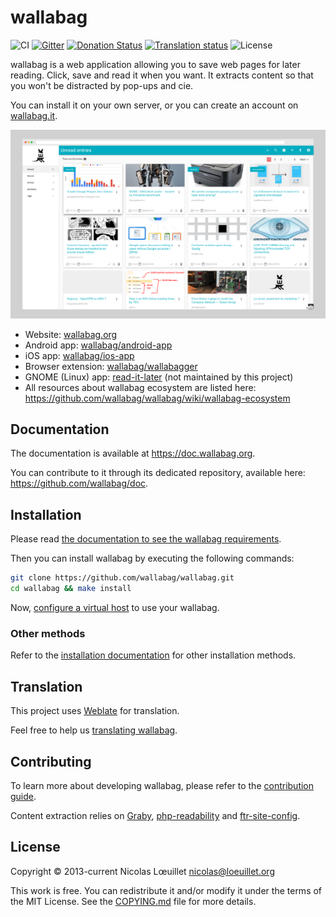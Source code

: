 # wallabag

![CI](https://github.com/wallabag/wallabag/workflows/CI/badge.svg)
[![Gitter](https://badges.gitter.im/gitterHQ/gitter.svg)](https://gitter.im/wallabag/wallabag)
[![Donation Status](https://img.shields.io/liberapay/goal/wallabag.svg?logo=liberapay)](https://liberapay.com/wallabag/donate)
[![Translation status](https://hosted.weblate.org/widgets/wallabag/-/svg-badge.svg)](https://hosted.weblate.org/engage/wallabag/?utm_source=widget)
![License](https://img.shields.io/github/license/wallabag/wallabag)

wallabag is a web application allowing you to save web pages for later reading.
Click, save and read it when you want. It extracts content so that you won't be distracted by pop-ups and cie.

You can install it on your own server, or you can create an account on [wallabag.it](https://wallabag.it).

![wallabag](./.github/images/screenshot.png)

* Website: [wallabag.org](https://wallabag.org)
* Android app: [wallabag/android-app](https://github.com/wallabag/android-app)
* iOS app: [wallabag/ios-app](https://github.com/wallabag/ios-app)
* Browser extension: [wallabag/wallabagger](https://github.com/wallabag/wallabagger)
* GNOME (Linux) app: [read-it-later](https://gitlab.gnome.org/World/read-it-later) (not maintained by this project)
* All resources about wallabag ecosystem are listed here: https://github.com/wallabag/wallabag/wiki/wallabag-ecosystem

## Documentation

The documentation is available at https://doc.wallabag.org.

You can contribute to it through its dedicated repository, available here: https://github.com/wallabag/doc.

## Installation

Please read [the documentation to see the wallabag requirements](https://doc.wallabag.org/en/admin/installation/requirements.html).

Then you can install wallabag by executing the following commands:

```bash
git clone https://github.com/wallabag/wallabag.git
cd wallabag && make install
```

Now, [configure a virtual host](https://doc.wallabag.org/en/admin/installation/virtualhosts.html) to use your wallabag.

### Other methods

Refer to the [installation documentation](https://doc.wallabag.org/en/admin/installation/installation.html) for other installation methods.

## Translation

This project uses [Weblate](https://weblate.org/) for translation.

Feel free to help us [translating wallabag](https://hosted.weblate.org/projects/wallabag/).

## Contributing

To learn more about developing wallabag, please refer to the [contribution guide](./.github/CONTRIBUTING.md).

Content extraction relies on [Graby](https://github.com/j0k3r/graby), [php-readability](https://github.com/j0k3r/php-readability) and [ftr-site-config](https://github.com/fivefilters/ftr-site-config).

## License
Copyright © 2013-current Nicolas Lœuillet <nicolas@loeuillet.org>

This work is free. You can redistribute it and/or modify it under the
terms of the MIT License. See the [COPYING.md](./COPYING.md) file for more details.
